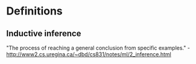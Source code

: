 # Definitions

## Inductive inference
"The process of reaching a general conclusion from specific examples." - http://www2.cs.uregina.ca/~dbd/cs831/notes/ml/2_inference.html